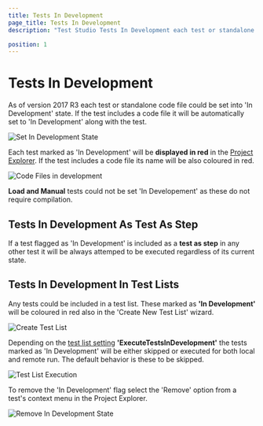```yaml
---
title: Tests In Development
page_title: Tests In Development
description: "Test Studio Tests In Development each test or standalone code file could be set into 'In Development' state. If the test includes a code file it will be automatically set to 'In Development' along with the test"

position: 1
---
```

# Tests In Development

As of version 2017 R3 each test or standalone code file could be set into 'In Development' state. If the test includes a code file it will be automatically set to 'In Development' along with the test.

![Set In Development State][1]

Each test marked as 'In Development' will be **displayed in red** in the <a href="/features/project-explorer/overview" target="_blank">Project Explorer</a>. If the test includes a code file its name will be also coloured in red.

![Code Files in development][2]

**Load and Manual** tests could not be set 'In Developement' as these do not require compilation.

## Tests In Development As Test As Step

If a test flagged as 'In Development' is included as a **test as step** in any other test it will be always attemped to be executed regardless of its current state. 

## Tests In Development In Test Lists

Any tests could be included in a test list. These marked as **'In Development'** will be coloured in red also in the 'Create New Test List' wizard. 

![Create Test List][3]

Depending on the <a href="/getting-started/test-execution/test-list-settings" target="_blank">test list setting</a> **'ExecuteTestsInDevelopment'** the tests marked as 'In Development' will be either skipped or executed for both local and remote run. The default behavior is these to be skipped.

![Test List Execution][4]

To remove the 'In Development' flag select the 'Remove' option from a test's context menu in the Project Explorer. 

![Remove In Development State][5]

[1]: /img/features/test-maintenance/tests-in-development/right-click-test.png
[2]: /img/features/test-maintenance/tests-in-development/test-in-dev-mark.png
[3]: /img/features/test-maintenance/tests-in-development/test-in-dev-test-list.png
[4]: /img/features/test-maintenance/tests-in-development/test-in-dev-list-settings.png
[5]: /img/features/test-maintenance/tests-in-development/right-click-remove-dev.png